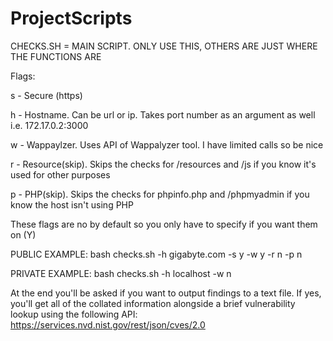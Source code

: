 # ProjectScripts

CHECKS.SH = MAIN SCRIPT. ONLY USE THIS, OTHERS ARE JUST WHERE THE FUNCTIONS ARE

Flags:


s - Secure (https)

h - Hostname. Can be url or ip. Takes port number as an argument as well i.e. 172.17.0.2:3000


w - Wappaylzer. Uses API of Wappalyzer tool. I have limited calls so be nice


r - Resource(skip). Skips the checks for /resources and /js if you know it's used for other purposes

p - PHP(skip). Skips the checks for phpinfo.php and /phpmyadmin if you know the host isn't using PHP


These flags are no by default so you only have to specify if you want them on (Y)


PUBLIC EXAMPLE:
bash checks.sh -h gigabyte.com -s y -w y -r n -p n

PRIVATE EXAMPLE:
bash checks.sh -h localhost -w n

At the end you'll be asked if you want to output findings to a text file. If yes, you'll get all of the collated information alongside a brief vulnerability lookup using the following API: https://services.nvd.nist.gov/rest/json/cves/2.0
